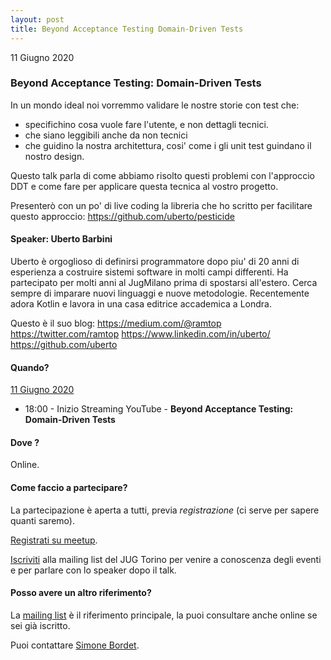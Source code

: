 ```yaml
---
layout: post
title: Beyond Acceptance Testing Domain-Driven Tests
---
```


11 Giugno 2020

### Beyond Acceptance Testing: Domain-Driven Tests

In un mondo ideal noi vorremmo validare le nostre storie con test che:
- specifichino cosa vuole fare l'utente, e non dettagli tecnici.
- che siano leggibili anche da non tecnici
- che guidino la nostra architettura, cosi' come i gli unit test guindano il nostro design.

Questo talk parla di come abbiamo risolto questi problemi con
l'approccio DDT e come fare per applicare questa tecnica al vostro
progetto.

Presenterò con un po' di live coding la libreria che ho scritto per
facilitare questo approccio: https://github.com/uberto/pesticide

#### Speaker: Uberto Barbini

Uberto è orgoglioso di definirsi programmatore dopo piu' di 20
anni di esperienza a costruire sistemi software in molti campi
differenti. Ha partecipato per molti anni al JugMilano prima di
spostarsi all'estero.
Cerca sempre di imparare nuovi linguaggi e nuove metodologie.
Recentemente adora Kotlin e lavora in una casa editrice accademica a Londra.

Questo è il suo blog: https://medium.com/@ramtop
https://twitter.com/ramtop
https://www.linkedin.com/in/uberto/
https://github.com/uberto

#### Quando?

<u>11 Giugno 2020</u>

* 18:00 - Inizio Streaming YouTube - **Beyond Acceptance Testing: Domain-Driven Tests**

#### Dove ?

Online.

#### Come faccio a partecipare?

La partecipazione è aperta a tutti, previa *registrazione* (ci serve per sapere quanti saremo).

[Registrati su meetup](https://www.meetup.com/JUGTorino/events/271157499/).

[Iscriviti](/subscribe/) alla mailing list del JUG Torino per venire a conoscenza degli eventi e per parlare con lo speaker dopo il talk.

#### Posso avere un altro riferimento?

La [mailing list](https://groups.yahoo.com/groups/it-torino-java-jug) è il riferimento principale, la puoi consultare anche online se sei già iscritto.

Puoi contattare [Simone Bordet](/people/simonebordet/).
